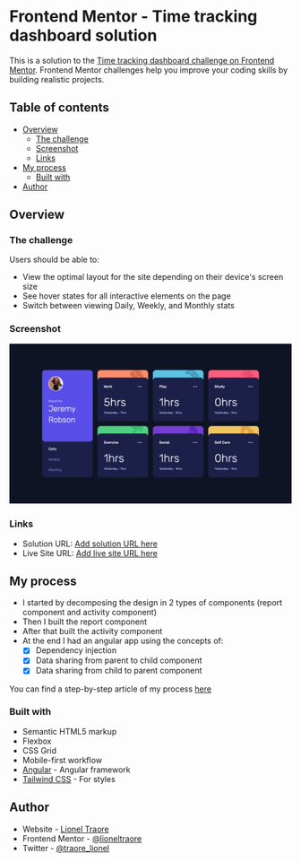 # Frontend Mentor - Time tracking dashboard solution

This is a solution to the [Time tracking dashboard challenge on Frontend Mentor](https://www.frontendmentor.io/challenges/time-tracking-dashboard-UIQ7167Jw). Frontend Mentor challenges help you improve your coding skills by building realistic projects. 

## Table of contents

- [Overview](#overview)
  - [The challenge](#the-challenge)
  - [Screenshot](#screenshot)
  - [Links](#links)
- [My process](#my-process)
  - [Built with](#built-with)
- [Author](#author)


## Overview

### The challenge

Users should be able to:

- View the optimal layout for the site depending on their device's screen size
- See hover states for all interactive elements on the page
- Switch between viewing Daily, Weekly, and Monthly stats

### Screenshot

![](./screenshot.png)


### Links

- Solution URL: [Add solution URL here](https://your-solution-url.com)
- Live Site URL: [Add live site URL here](https://your-live-site-url.com)

## My process
- I started by decomposing the design in 2 types of components (report component and activity component)
- Then I built the report component
- After that built the activity component 
- At the end I had an angular app using the concepts of:
  - [x] Dependency injection
  - [x] Data sharing from parent to child component
  - [x] Data sharing from child to parent component

You can find a step-by-step article of my process [here](blog.lioneltraore.com)

### Built with

- Semantic HTML5 markup
- Flexbox
- CSS Grid
- Mobile-first workflow
- [Angular](https://angular.io/) - Angular framework
- [Tailwind CSS](https://tailwindcss.com/) - For styles


## Author

- Website - [Lionel Traore](https://lioneltraore.com)
- Frontend Mentor - [@lioneltraore](https://www.frontendmentor.io/profile/lioneltraore)
- Twitter - [@traore_lionel](https://www.twitter.com/traore_lionel)

